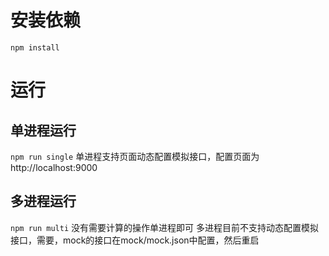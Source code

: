 # 安装依赖
```npm install```
# 运行
## 单进程运行 
```npm run single```
单进程支持页面动态配置模拟接口，配置页面为http://localhost:9000
## 多进程运行
```npm run multi```
没有需要计算的操作单进程即可
多进程目前不支持动态配置模拟接口，需要，mock的接口在mock/mock.json中配置，然后重启